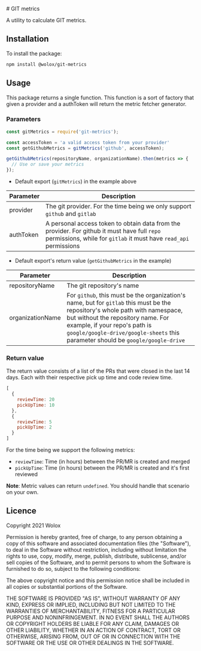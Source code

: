 # GIT metrics

A utility to calculate GIT metrics.

## Installation

To install the package:

```bash
npm install @wolox/git-metrics
```

## Usage

This package returns a single function. This function is a sort of factory that given a provider and a authToken will return the metric fetcher generator. 

### Parameters

```js
const gitMetrics = require('git-metrics');

const accessToken = 'a valid access token from your provider'
const getGithubMetrics = gitMetrics('github', accessToken);

getGithubMetrics(repositoryName, organizationName).then(metrics => {
  // Use or save your metrics
});

```

- Default export (`gitMetrics`) in the example above

|Parameter|Description|
|----|-----------|
|provider|The git provider. For the time being we only support `github` and `gitlab`|
|authToken|A personal access token to obtain data from the provider. For github it must have full `repo` permissions, while for `gitlab` it must have `read_api` permissions|

- Default export's return value (`getGithubMetrics` in the example)

|Parameter|Description|
|----|-----------|
|repositoryName|The git repository's name|
|organizationName|For `github`, this must be the organization's name, but for `gitlab` this must be the repository's whole path with namespace, but without the repository name. For example, if your repo's path is `google/google-drive/google-sheets` this parameter should be `google/google-drive`|

### Return value

The return value consists of a list of the PRs that were closed in the last 14 days. Each with their respective pick up time and code review time.

```js
[
  { 
    reviewTime: 20
    pickUpTime: 10
  },
  { 
    reviewTime: 5
    pickUpTime: 2
  }
]
```

For the time being we support the following metrics:

- `reviewTime`: Time (in hours) between the PR/MR is created and merged
- `pickUpTime`: Time (in hours) between the PR/MR is created and it's first reviewed

**Note**: Metric values can return `undefined`. You should handle that scenario on your own.

## Licence

Copyright 2021 Wolox

Permission is hereby granted, free of charge, to any person obtaining a copy of this software and associated documentation files (the "Software"), to deal in the Software without restriction, including without limitation the rights to use, copy, modify, merge, publish, distribute, sublicense, and/or sell copies of the Software, and to permit persons to whom the Software is furnished to do so, subject to the following conditions:

The above copyright notice and this permission notice shall be included in all copies or substantial portions of the Software.

THE SOFTWARE IS PROVIDED "AS IS", WITHOUT WARRANTY OF ANY KIND, EXPRESS OR IMPLIED, INCLUDING BUT NOT LIMITED TO THE WARRANTIES OF MERCHANTABILITY, FITNESS FOR A PARTICULAR PURPOSE AND NONINFRINGEMENT. IN NO EVENT SHALL THE AUTHORS OR COPYRIGHT HOLDERS BE LIABLE FOR ANY CLAIM, DAMAGES OR OTHER LIABILITY, WHETHER IN AN ACTION OF CONTRACT, TORT OR OTHERWISE, ARISING FROM, OUT OF OR IN CONNECTION WITH THE SOFTWARE OR THE USE OR OTHER DEALINGS IN THE SOFTWARE.

